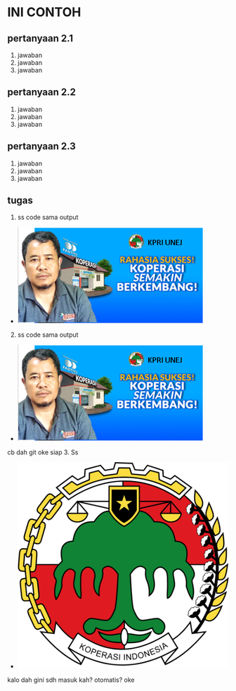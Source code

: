# INI CONTOH

## pertanyaan 2.1
1. jawaban
2. jawaban
3. jawaban

## pertanyaan 2.2
1. jawaban
2. jawaban
3. jawaban

## pertanyaan 2.3
1. jawaban
2. jawaban
3. jawaban

## tugas
1. ss code sama output
* <img src="./ss/ssnomor1.png">
2. ss code sama output
* <img src="./ss/ssnomor1.png">
cb dah git oke siap
3. Ss
* <img src="./ss/ssnomor2.png">
kalo dah gini sdh masuk kah? otomatis?
oke
